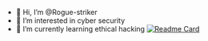 - 👋 Hi, I’m @Rogue-striker
- 👀 I’m interested in cyber security
- 🌱 I’m currently learning ethical hacking
[![Readme Card](https://github-readme-stats.vercel.app/api/pin/?username=Rogue-striker&repo=github-readme-stats)](https://github.com/anuraghazra/github-readme-stats)
